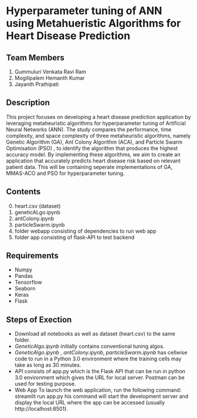 # Hyperparameter tuning of ANN using Metahueristic Algorithms for Heart Disease Prediction

## Team Members
1. Gummuluri Venkata Ravi Ram
2. Mogilipalem Hemanth Kumar
3. Jayanth Prathipati

## Description
  This project focuses on developing a heart disease prediction application by leveraging metaheuristic algorithms for hyperparameter tuning of Artificial Neural Networks (ANN). The study compares the performance, time complexity, and space complexity of three metaheuristic algorithms, namely Genetic Algorithm (GA), Ant Colony Algorithm (ACA), and Particle Swarm Optimisation (PSO) , to identify the algorithm that produces the highest accuracy model. By implementing these algorithms, we aim to create an application that accurately predicts heart disease risk based on relevant patient data.
  This will be containing seperate implementations of GA, MMAS-ACO and PSO for hyperparameter tuning.

## Contents
0. heart.csv (dataset)
1. geneticALgo.ipynb
2. antColony.ipynb
3. particleSwarm.ipynb
4. folder webapp consisting of dependencies to run web app
5. folder app consisting of flask-API to test backend

## Requirements
* Numpy
* Pandas
* Tensorflow
* Seaborn
* Keras
* Flask

## Steps of Exection
* Download all notebooks as well as dataset (heart.csv) to the same folder.
* _GeneticAlgo.ipynb_ initially contains conventional tuning algos.
* _GeneticAlgo.ipynb_ , _antColony.ipynb_, _particleSwarm.ipynb_ has cellwise code to run in a Python 3.0 environment where the training cells may take as long as 30 minutes.
* API consists of app.py which is the Flask API that can be run in python 3.0 environment which gives the URL for local server. Postman can be used for testing purpose.
* Web App To launch the web application, run the following command:
streamlit run app.py his command will start the development server and display the local URL where the app can be accessed (usually http://localhost:8501).

